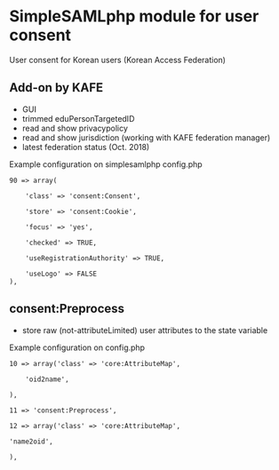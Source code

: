 SimpleSAMLphp module for user consent
=====================================
User consent for Korean users (Korean Access Federation)

Add-on by KAFE
--------------

* GUI
* trimmed eduPersonTargetedID
* read and show privacypolicy
* read and show jurisdiction (working with KAFE federation manager)
* latest federation status (Oct. 2018)

Example configuration on simplesamlphp config.php

    90 => array(
    
        'class' => 'consent:Consent',
    
        'store' => 'consent:Cookie',
    
        'focus' => 'yes',
    
        'checked' => TRUE,
    
        'useRegistrationAuthority' => TRUE,
    
        'useLogo' => FALSE
    ),

consent:Preprocess
------------------
* store raw (not-attributeLimited) user attributes to the state variable

Example configuration on config.php

    10 => array('class' => 'core:AttributeMap',
    
        'oid2name',
    
    ),
    
    11 => 'consent:Preprocess',
    
    12 => array('class' => 'core:AttributeMap',
    
    'name2oid',
    
    ),
